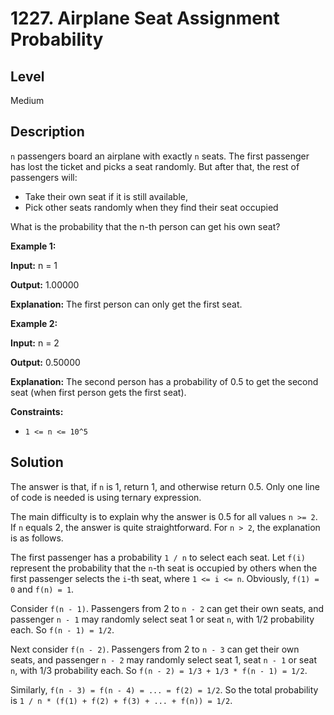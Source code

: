 # 1227. Airplane Seat Assignment Probability
## Level
Medium

## Description
`n` passengers board an airplane with exactly `n` seats. The first passenger has lost the ticket and picks a seat randomly. But after that, the rest of passengers will:

* Take their own seat if it is still available, 
* Pick other seats randomly when they find their seat occupied 

What is the probability that the n-th person can get his own seat?

**Example 1:**

**Input:** n = 1

**Output:** 1.00000

**Explanation:** The first person can only get the first seat.

**Example 2:**

**Input:** n = 2

**Output:** 0.50000

**Explanation:** The second person has a probability of 0.5 to get the second seat (when first person gets the first seat).

**Constraints:**

* `1 <= n <= 10^5`

## Solution
The answer is that, if `n` is 1, return 1, and otherwise return 0.5. Only one line of code is needed is using ternary expression.

The main difficulty is to explain why the answer is 0.5 for all values `n >= 2`. If `n` equals 2, the answer is quite straightforward. For `n > 2`, the explanation is as follows.

The first passenger has a probability `1 / n` to select each seat. Let `f(i)` represent the probability that the `n`-th seat is occupied by others when the first passenger selects the `i`-th seat, where `1 <= i <= n`. Obviously, `f(1) = 0` and `f(n) = 1`.

Consider `f(n - 1)`. Passengers from 2 to `n - 2` can get their own seats, and passenger `n - 1` may randomly select seat 1 or seat `n`, with 1/2 probability each. So `f(n - 1) = 1/2`.

Next consider `f(n - 2)`. Passengers from 2 to `n - 3` can get their own seats, and passenger `n - 2` may randomly select seat 1, seat `n - 1` or seat `n`, with 1/3 probability each. So `f(n - 2) = 1/3 + 1/3 * f(n - 1) = 1/2`.

Similarly, `f(n - 3) = f(n - 4) = ... = f(2) = 1/2`. So the total probability is `1 / n * (f(1) + f(2) + f(3) + ... + f(n)) = 1/2`.
